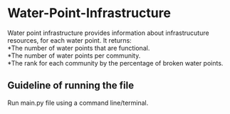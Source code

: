 # Water-Point-Infrastructure

Water point infrastructure provides information about infrastrucuture resources,
for each water point.
It returns: <br>
    *The number of water points that are functional. <br>
    *The number of water points per community. <br>
    *The rank for each community by the percentage of broken water points. <br>

## Guideline of running the file

Run main.py file using a command line/terminal. 
